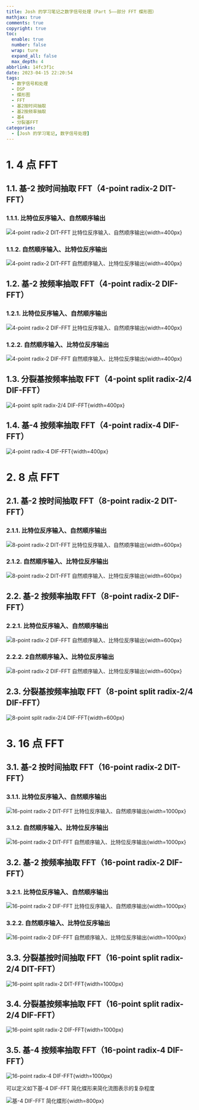 ```yaml
---
title: Josh 的学习笔记之数字信号处理（Part 5——部分 FFT 蝶形图）
mathjax: true
comments: true
copyright: true
toc:
  enable: true
  number: false
  wrap: ture
  expand_all: false
  max_depth: 4
abbrlink: 14fc3f1c
date: 2023-04-15 22:20:54
tags:
  - 数字信号和处理
  - DSP
  - 蝶形图
  - FFT
  - 基2按时间抽取
  - 基2按频率抽取
  - 基4
  - 分裂基FFT
categories:
  - [Josh 的学习笔记, 数字信号处理]
---
```


# 1. 4 点 FFT

## 1.1. 基-2 按时间抽取 FFT（4-point radix-2 DIT-FFT）

### 1.1.1. 比特位反序输入、自然顺序输出

![4-point radix-2 DIT-FFT 比特位反序输入、自然顺序输出](https://josh-blog-1257563604.cos.ap-beijing.myqcloud.com/img/2023-04-15-josh-dsp-part-5/2023-04-15-josh-dsp-part-5-010-4PointRadix2DITFFTIRON.png!sign){width=400px}

<!-- more -->

### 1.1.2. 自然顺序输入、比特位反序输出

![4-point radix-2 DIT-FFT 自然顺序输入、比特位反序输出](https://josh-blog-1257563604.cos.ap-beijing.myqcloud.com/img/2023-04-15-josh-dsp-part-5/2023-04-15-josh-dsp-part-5-020-4PointRadix2DITFFTINOR.png!sign){width=400px}

## 1.2. 基-2 按频率抽取 FFT（4-point radix-2 DIF-FFT）

### 1.2.1. 比特位反序输入、自然顺序输出

![4-point radix-2 DIF-FFT 比特位反序输入、自然顺序输出](https://josh-blog-1257563604.cos.ap-beijing.myqcloud.com/img/2023-04-15-josh-dsp-part-5/2023-04-15-josh-dsp-part-5-030-4PointRadix2DIFFFTIRON.png!sign){width=400px}

### 1.2.2. 自然顺序输入、比特位反序输出

![4-point radix-2 DIF-FFT 自然顺序输入、比特位反序输出](https://josh-blog-1257563604.cos.ap-beijing.myqcloud.com/img/2023-04-15-josh-dsp-part-5/2023-04-15-josh-dsp-part-5-040-4PointRadix2DIFFFTINOR.png!sign){width=400px}

## 1.3. 分裂基按频率抽取 FFT（4-point split radix-2/4 DIF-FFT）

![4-point split radix-2/4 DIF-FFT](https://josh-blog-1257563604.cos.ap-beijing.myqcloud.com/img/2023-04-15-josh-dsp-part-5/2023-04-15-josh-dsp-part-5-050-4PointSplitRadix24DIFFFT.png!sign){width=400px}

## 1.4. 基-4 按频率抽取 FFT（4-point radix-4 DIF-FFT）

![4-point radix-4 DIF-FFT](https://josh-blog-1257563604.cos.ap-beijing.myqcloud.com/img/2023-04-15-josh-dsp-part-5/2023-04-15-josh-dsp-part-5-060-4PointRadix4DIFFFT.png!sign){width=400px}

# 2. 8 点 FFT

## 2.1. 基-2 按时间抽取 FFT（8-point radix-2 DIT-FFT）

### 2.1.1. 比特位反序输入、自然顺序输出

![8-point radix-2 DIT-FFT 比特位反序输入、自然顺序输出](https://josh-blog-1257563604.cos.ap-beijing.myqcloud.com/img/2023-04-15-josh-dsp-part-5/2023-04-15-josh-dsp-part-5-070-8PointRadix2DITFFTIRON.png!sign){width=600px}

### 2.1.2. 自然顺序输入、比特位反序输出

![8-point radix-2 DIT-FFT 自然顺序输入、比特位反序输出](https://josh-blog-1257563604.cos.ap-beijing.myqcloud.com/img/2023-04-15-josh-dsp-part-5/2023-04-15-josh-dsp-part-5-080-8PointRadix2DITFFTINOR.png!sign){width=600px}

## 2.2. 基-2 按频率抽取 FFT（8-point radix-2 DIF-FFT）

### 2.2.1. 比特位反序输入、自然顺序输出

![8-point radix-2 DIF-FFT 自然顺序输入、比特位反序输出](https://josh-blog-1257563604.cos.ap-beijing.myqcloud.com/img/2023-04-15-josh-dsp-part-5/2023-04-15-josh-dsp-part-5-090-8PointRadix2DIFFFTIRON.png!sign){width=600px}

### 2.2.2. 2自然顺序输入、比特位反序输出

![8-point radix-2 DIF-FFT 自然顺序输入、比特位反序输出](https://josh-blog-1257563604.cos.ap-beijing.myqcloud.com/img/2023-04-15-josh-dsp-part-5/2023-04-15-josh-dsp-part-5-100-8PointRadix2DIFFFTINOR.png!sign){width=600px}

## 2.3. 分裂基按频率抽取 FFT（8-point split radix-2/4 DIF-FFT）

![8-point split radix-2/4 DIF-FFT](https://josh-blog-1257563604.cos.ap-beijing.myqcloud.com/img/2023-04-15-josh-dsp-part-5/2023-04-15-josh-dsp-part-5-110-8PointSplitRadix24DIFFFT.png!sign){width=600px}

# 3. 16 点 FFT

## 3.1. 基-2 按时间抽取 FFT（16-point radix-2 DIT-FFT）

### 3.1.1. 比特位反序输入、自然顺序输出

![16-point radix-2 DIT-FFT 比特位反序输入、自然顺序输出](https://josh-blog-1257563604.cos.ap-beijing.myqcloud.com/img/2023-04-15-josh-dsp-part-5/2023-04-15-josh-dsp-part-5-120-16PointRadix2DITFFTIRON.png!sign){width=1000px}

### 3.1.2. 自然顺序输入、比特位反序输出

![16-point radix-2 DIT-FFT 自然顺序输入、比特位反序输出](https://josh-blog-1257563604.cos.ap-beijing.myqcloud.com/img/2023-04-15-josh-dsp-part-5/2023-04-15-josh-dsp-part-5-130-16PointRadix2DITFFTINOR.png!sign){width=1000px}

## 3.2. 基-2 按频率抽取 FFT（16-point radix-2 DIF-FFT）

### 3.2.1. 比特位反序输入、自然顺序输出

![16-point radix-2 DIF-FFT 比特位反序输入、自然顺序输出](https://josh-blog-1257563604.cos.ap-beijing.myqcloud.com/img/2023-04-15-josh-dsp-part-5/2023-04-15-josh-dsp-part-5-140-16PointRadix2DIFFFTIRON.png!sign){width=1000px}

### 3.2.2. 自然顺序输入、比特位反序输出

![16-point radix-2 DIF-FFT 自然顺序输入、比特位反序输出](https://josh-blog-1257563604.cos.ap-beijing.myqcloud.com/img/2023-04-15-josh-dsp-part-5/2023-04-15-josh-dsp-part-5-150-16PointRadix2DIFFFTINOR.png!sign){width=1000px}

## 3.3. 分裂基按时间抽取 FFT（16-point split radix-2/4 DIT-FFT）

![16-point split radix-2 DIT-FFT](https://josh-blog-1257563604.cos.ap-beijing.myqcloud.com/img/2023-04-15-josh-dsp-part-5/2023-04-15-josh-dsp-part-5-160-16PointSplitRadix24DITFFT.png!sign){width=1000px}

## 3.4. 分裂基按频率抽取 FFT（16-point split radix-2/4 DIF-FFT）

![16-point split radix-2 DIF-FFT](https://josh-blog-1257563604.cos.ap-beijing.myqcloud.com/img/2023-04-15-josh-dsp-part-5/2023-04-15-josh-dsp-part-5-170-16PointSplitRadix24DIFFFT.png!sign){width=1000px}

## 3.5. 基-4 按频率抽取 FFT（16-point radix-4 DIF-FFT）

![16-point radix-4 DIF-FFT](https://josh-blog-1257563604.cos.ap-beijing.myqcloud.com/img/2023-04-15-josh-dsp-part-5/2023-04-15-josh-dsp-part-5-180-16PointRadix4DITFFT.png!sign){width=1000px}

可以定义如下基-4 DIF-FFT 简化蝶形来简化流图表示的复杂程度

![基-4 DIF-FFT 简化蝶形](https://josh-blog-1257563604.cos.ap-beijing.myqcloud.com/img/2023-04-15-josh-dsp-part-5/2023-04-15-josh-dsp-part-5-190-SimplifiedRadix4Butterfly.png!sign){width=800px}
